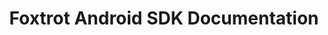 ---
title: Foxtrot Android SDK Documentation

toc_footers:
  - "<span class='toc-footer-support-heading'>Support Contact Info</span>"
  - "USA: <a href='tel:+8052725285'>+1-805-272-5285</a>"
  - "Brazil: <a href='tel:+5511940448989'>+55 11 94044 8989</a>"
  - "<a href='mailto:support@foxtrot.io'>support@foxtrot.io</a>"
  - "&nbsp;"
  - <a href='https://foxtrotsystems.github.io/android-sdk-javadoc/'>Javadoc</a>
  - <a href='https://app.foxtrot.io/terms'>Terms of Service</a>
  - <a href='https://app.foxtrot.io/privacy'>Privacy Policy</a>
  - Last Updated 2016-11-01

includes:
  - introduction
  - getting-started
  - models/user-created
  - models/optimized

search: true
---